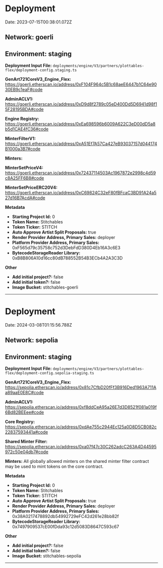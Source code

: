 
# Deployment

Date: 2023-07-15T00:38:01.072Z

## **Network:** goerli

## **Environment:** staging

**Deployment Input File:** `deployments/engine/V3/partners/plottables-flex/deployment-config.staging.ts`

**GenArt721CoreV3_Engine_Flex:** https://goerli.etherscan.io/address/0xF104F964c5B1c68aeE6447b1C64e9030EB9c1eaF#code

**AdminACLV1:** https://goerli.etherscan.io/address/0xD9d8f2789c05eD400Dd5D6941d98f15F28195BDA#code

**Engine Registry:** https://goerli.etherscan.io/address/0xEa698596b6009A622C3eD00dD5a8b5d1CAE4fC36#code

**MinterFilterV1:** https://goerli.etherscan.io/address/0xA51Ef7A57Ca427eB93037157d044174B1000a3B7#code

**Minters:**

**MinterSetPriceV4:** https://goerli.etherscan.io/address/0x72437114503Ac1967872e2998c4d59c8A25FF6B8#code

**MinterSetPriceERC20V4:** https://goerli.etherscan.io/address/0xC69824C32eF80fBFcaC3BD91A24a527d16B7AcdA#code



**Metadata**

- **Starting Project Id:** 0
- **Token Name:** Stitchables
- **Token Ticker:** STITCH
- **Auto Approve Artist Split Proposals:** true
- **Render Provider Address, Primary Sales:** deployer
- **Platform Provider Address, Primary Sales:** 0xF565d79c35758c752d3DebFdD380D4Eb16A3c6E3
- **BytecodeStorageReader Library:** 0xB8B806A10d16cc80dB788552B54B3ECb4A2A3C3D

**Other**

- **Add initial project?:** false
- **Add initial token?:** false
- **Image Bucket:** stitchables-goerli

---


# Deployment

Date: 2024-03-08T01:15:56.788Z

## **Network:** sepolia

## **Environment:** staging

**Deployment Input File:** `deployments/engine/V3/partners/plottables-flex/deployment-config.sepolia-staging.ts`

**GenArt721CoreV3_Engine_Flex:** https://sepolia.etherscan.io/address/0x81c7CfbD20fFf3B916Ded1963A711Aa89aaE0E8C#code

**AdminACLV1:** https://sepolia.etherscan.io/address/0xf8ddCeA95a26E7d3D8521f081a019f6Bd82BEEee#code

**Core Registry:** https://sepolia.etherscan.io/address/0xdAe755c2944Ec125a0D8D5CB082c22837593441a#code

**Shared Minter Filter:** https://sepolia.etherscan.io/address/0xa07f47c30C262adcC263A4D44595972c50e04db7#code

**Minters:** All globally allowed minters on the shared minter filter contract may be used to mint tokens on the core contract.

**Metadata**

- **Starting Project Id:** 0
- **Token Name:** Stitchables
- **Token Ticker:** STITCH
- **Auto Approve Artist Split Proposals:** true
- **Render Provider Address, Primary Sales:** deployer
- **Platform Provider Address, Primary Sales:** 0x38A0217478892db54992729eFC42d261e28bb82f
- **BytecodeStorageReader Library:** 0x7497909537cE00fDda93c12d5083D8647C593c67

**Other**

- **Add initial project?:** false
- **Add initial token?:** false
- **Image Bucket:** stitchables-sepolia

---

